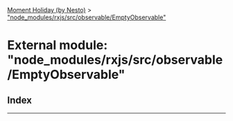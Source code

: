 [Moment Holiday (by Nesto)](../README.md) > ["node_modules/rxjs/src/observable/EmptyObservable"](../modules/_node_modules_rxjs_src_observable_emptyobservable_.md)

# External module: "node_modules/rxjs/src/observable/EmptyObservable"

## Index

---

